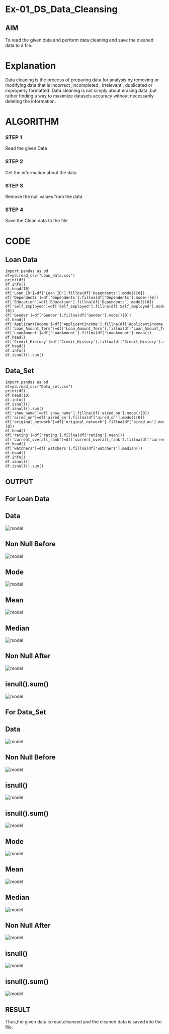 # Ex-01_DS_Data_Cleansing


## AIM
To read the given data and perform data cleaning and save the cleaned data to a file. 

# Explanation
Data cleaning is the process of preparing data for analysis by removing or modifying data that is incorrect ,incompleted , irrelevant , duplicated or improperly formatted. 
Data cleaning is not simply about erasing data ,but rather finding a way to maximize datasets accuracy without necessarily deleting the information. 

# ALGORITHM
### STEP 1
Read the given Data
### STEP 2
Get the information about the data
### STEP 3
Remove the null values from the data
### STEP 4
Save the Clean data to the file

# CODE
## Loan Data
```
import pandas as pd
df=pd.read_csv("Loan_data.csv")
print(df)
df.info()
df.head(10)
df['Loan_ID']=df['Loan_ID'].fillna(df['Dependents'].mode()[0])
df['Dependents']=df['Dependents'].fillna(df['Dependents'].mode()[0])
df['Education']=df['Education'].fillna(df['Dependents'].mode()[0])
df['Self_Employed']=df['Self_Employed'].fillna(df['Self_Employed'].mode()[0])
df['Gender']=df['Gender'].fillna(df['Gender'].mode()[0])
df.head()
df['ApplicantIncome']=df['ApplicantIncome'].fillna(df['ApplicantIncome'].mean())
df['Loan_Amount_Term']=df['Loan_Amount_Term'].fillna(df['Loan_Amount_Term'].mean())
df['LoanAmount']=df['LoanAmount'].fillna(df['LoanAmount'].mean())
df.head()
df['Credit_History']=df['Credit_History'].fillna(df['Credit_History'].median())
df.head()
df.info()
df.isnull().sum()
```
## Data_Set
```
import pandas as pd
df=pd.read_csv("Data_set.csv")
print(df)
df.head(10)
df.info()
df.isnull()
df.isnull().sum()
df['show_name']=df['show_name'].fillna(df['aired_on'].mode()[0])
df['aired_on']=df['aired_on'].fillna(df['aired_on'].mode()[0])
df['original_network']=df['original_network'].fillna(df['aired_on'].mode()[0])
df.head()
df['rating']=df['rating'].fillna(df['rating'].mean())
df['current_overall_rank']=df['current_overall_rank'].fillna(df['current_overall_rank'].mean())
df.head()
df['watchers']=df['watchers'].fillna(df['watchers'].median())
df.head()
df.info()
df.isnull()
df.isnull().sum()
```
## OUTPUT
## For Loan Data
## Data
![model](put1.png)

## Non Null Before
![model](put2.png)

## Mode
![model](put3.png)

## Mean
![model](put4.png)

## Median
![model](put5.png)

## Non Null After
![model](put6.png)

## isnull().sum()
![model](put7.png)

## For Data_Set
## Data
![model](out1.png)

## Non Null Before
![model](out2.png)

## isnull()
![model](out3.png)

## isnull().sum()
![model](out4.png)

## Mode
![model](out5.png)

## Mean
![model](out6.png)

## Median
![model](out7.png)

## Non Null After
![model](out8.png)

## isnull()
![model](out9.png)

## isnull().sum()
![model](out10.png)

## RESULT
Thus,the given data is read,cleansed and the cleaned data is saved into the file.
